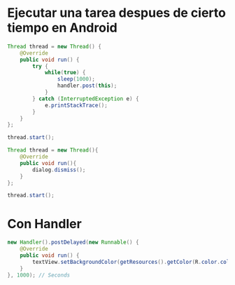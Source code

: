 # Ejecutar una tarea despues de cierto tiempo en Android

```java
Thread thread = new Thread() {
    @Override
    public void run() {
        try {
            while(true) {
                sleep(1000);
                handler.post(this);
            }
        } catch (InterruptedException e) {
            e.printStackTrace();
        }
    }
};

thread.start();
```


```java
Thread thread = new Thread(){
    @Override
    public void run(){
        dialog.dismiss();
    }
};

thread.start();
```


# Con Handler

```java
new Handler().postDelayed(new Runnable() {
    @Override
    public void run() {
        textView.setBackgroundColor(getResources().getColor(R.color.colorPrimary));
    }
}, 1000); // Seconds
```
